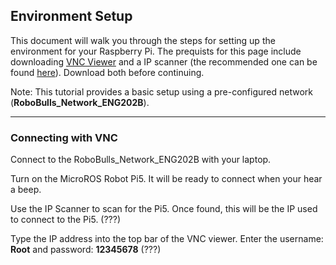 ## Environment Setup
This document will walk you through the steps for setting up the environment for your Raspberry Pi. The prequists for this page include downloading [VNC Viewer](https://www.realvnc.com/en/connect/download/viewer/raspberrypi/?lai_sr=0-4&lai_sl=l)
and a IP scanner (the recommended one can be found [here](https://angryip.org/)). Download both before continuing. 

Note: This tutorial provides a basic setup using a pre-configured network (<b>RoboBulls_Network_ENG202B</b>). 

---
### Connecting with VNC
Connect to the RoboBulls_Network_ENG202B with your laptop.

Turn on the MicroROS Robot Pi5. It will be ready to connect when your hear a beep.

Use the IP Scanner to scan for the Pi5. Once found, this will be the IP used to connect to the Pi5. (???)

Type the IP address into the top bar of the VNC viewer. Enter the username: <b>Root</b> and password: <b>12345678</b> (???)


